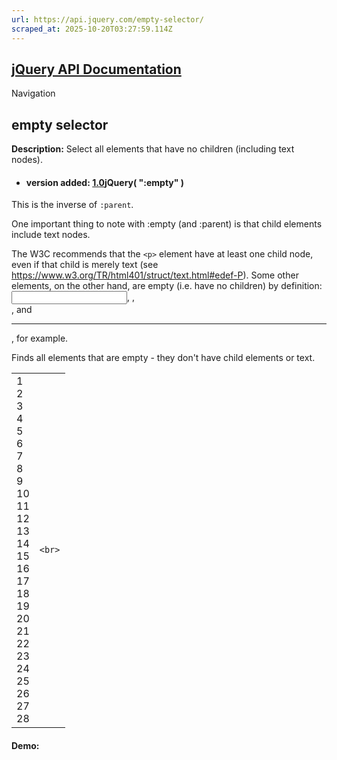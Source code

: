 ```yaml
---
url: https://api.jquery.com/empty-selector/
scraped_at: 2025-10-20T03:27:59.114Z
---
```


## [jQuery API Documentation](https://jquery.com/ "jQuery API Documentation")

Navigation

## empty selector

**Description:** Select all elements that have no children (including text nodes).

- #### version added: [1.0](https://api.jquery.com/category/version/1.0/)jQuery( ":empty" )


This is the inverse of `:parent`.

One important thing to note with :empty (and :parent) is that child elements include text nodes.

The W3C recommends that the `<p>` element have at least one child node, even if that child is merely text (see https://www.w3.org/TR/html401/struct/text.html#edef-P). Some other elements, on the other hand, are empty (i.e. have no children) by definition: <input>, <img>, <br>, and <hr>, for example.

Finds all elements that are empty - they don't have child elements or text.

|     |     |
| --- | --- |
| 1<br>2<br>3<br>4<br>5<br>6<br>7<br>8<br>9<br>10<br>11<br>12<br>13<br>14<br>15<br>16<br>17<br>18<br>19<br>20<br>21<br>22<br>23<br>24<br>25<br>26<br>27<br>28 | ```<br>``` |

#### Demo:
